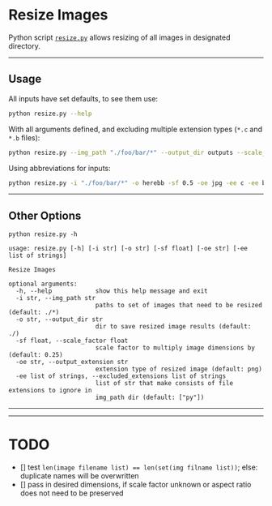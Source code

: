 # Resize Images #

Python script [`resize.py`](./resize.py) allows resizing of all images in designated directory.

----
## Usage ##

All inputs have set defaults, to see them use:
```sh
python resize.py --help
```

With all arguments defined, and excluding multiple extension types (`*.c` and `*.b` files):
```sh
python resize.py --img_path "./foo/bar/*" --output_dir outputs --scale_factor 0.25 --output_extension jpg --excluded_extensions c --excluded_extensions b
```

Using abbreviations for inputs:
```sh
python resize.py -i "./foo/bar/*" -o herebb -sf 0.5 -oe jpg -ee c -ee b
```

----
## Other Options ##
`python resize.py -h`

```
usage: resize.py [-h] [-i str] [-o str] [-sf float] [-oe str] [-ee list of strings]

Resize Images

optional arguments:
  -h, --help            show this help message and exit
  -i str, --img_path str
                        paths to set of images that need to be resized (default: ./*)
  -o str, --output_dir str
                        dir to save resized image results (default: ./)
  -sf float, --scale_factor float
                        scale factor to multiply image dimensions by (default: 0.25)
  -oe str, --output_extension str
                        extension type of resized image (default: png)
  -ee list of strings, --excluded_extensions list of strings
                        list of str that make consists of file extensions to ignore in
                        img_path dir (default: ["py"])
```

----
----
# TODO #
- [] test `len(image filename list) == len(set(img filname list))`; else: duplicate names will be overwritten
- [] pass in desired dimensions, if scale factor unknown or aspect ratio does not need to be preserved